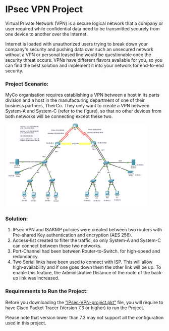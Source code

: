 # IPsec VPN Project

Virtual Private Network (VPN) is a secure logical network that a company or user required while confidential data need to be transmitted securely from one device to another over the Internet.

Internet is loaded with unauthorized users trying to break down your company's security and pushing data over such an unsecured network without a VPN or personal leased line would be questionable once the security threat occurs. VPNs have different flavors available for you, so you can find the best solution and implement it into your network for end-to-end security. 

<h3>Project Scenario:</h3>
MyCo organisation requires establishing a VPN between a host in its parts division and a host in the manufacturing department of one of their business partners, TheirCo. They only want to create a VPN between System-A and System-C (refer to the figure), so that no other devices from both networks will be connecting except these two.<br>

<img src="Images/IPsec-VPN-solution.png" width="90%"></img>

<h3>Solution:</h3>

1) IPsec VPN and ISAKMP policies were created between two routers with Pre-shared Key authentication and encryption (AES 256).<br>
2) Access-list created to filter the traffic, so only System-A and System-C can connect between these two networks.<br>
3) Port-Channel had been between Router-to-Switch. for high-speed and redundancy.<br>
4) Two Serial links have been used to connect with ISP. This will allow high-availability and if one goes down them the other link will be up. To enable this feature, the Administrative Distance of the route of the back-up link was increased.<br>

<h3>Requirements to Run the Project:</h3>
Before you downloading the <a href="https://github.com/Nirali4/Networking_Projects/blob/master/IPSec-VPN/IPsec-VPN-project.pkt">"IPsec-VPN-project.pkt"</a> file, you will require to have Cisco Packet Tracer (Version 7.3 or higher) to run the Project. 

Please note that version lower than 7.3 may not support all the configuration used in this project.  
